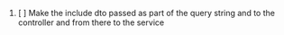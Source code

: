1. [ ] Make the include dto passed as part of the query string and to the controller and from there to the service
